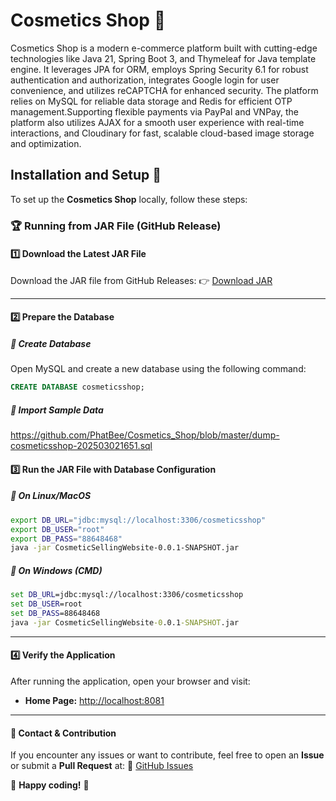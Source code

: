 # Cosmetics Shop 💄

Cosmetics Shop is a modern e-commerce platform built with cutting-edge technologies like Java 21, Spring Boot 3, and Thymeleaf for Java template engine. It leverages JPA for ORM, employs Spring Security 6.1 for robust authentication and authorization, integrates Google login for user convenience, and utilizes reCAPTCHA for enhanced security. The platform relies on MySQL for reliable data storage and Redis for efficient OTP management.Supporting flexible payments via PayPal and VNPay, the platform also utilizes AJAX for a smooth user experience with real-time interactions, and Cloudinary for fast, scalable cloud-based image storage and optimization.


## Installation and Setup 🚀

To set up the **Cosmetics Shop** locally, follow these steps:


### 🏆 Running from JAR File (GitHub Release)

#### 1️⃣ Download the Latest JAR File
Download the JAR file from GitHub Releases:
👉 [Download JAR](https://github.com/PhatBee/Cosmetics_Shop/releases/download/2024/CosmeticSellingWebsite-0.0.1-SNAPSHOT.jar)

---

#### 2️⃣ Prepare the Database

##### 🔹 **Create Database**
Open MySQL and create a new database using the following command:
```sql
CREATE DATABASE cosmeticsshop;
```

##### 🔹 **Import Sample Data**
https://github.com/PhatBee/Cosmetics_Shop/blob/master/dump-cosmeticsshop-202503021651.sql

#### 3️⃣ Run the JAR File with Database Configuration

##### 🔹 **On Linux/MacOS**
```bash
export DB_URL="jdbc:mysql://localhost:3306/cosmeticsshop"
export DB_USER="root"
export DB_PASS="88648468"
java -jar CosmeticSellingWebsite-0.0.1-SNAPSHOT.jar
```

##### 🔹 **On Windows (CMD)**
```cmd
set DB_URL=jdbc:mysql://localhost:3306/cosmeticsshop
set DB_USER=root
set DB_PASS=88648468
java -jar CosmeticSellingWebsite-0.0.1-SNAPSHOT.jar
```

---

#### 4️⃣ Verify the Application
After running the application, open your browser and visit:
- **Home Page:** [http://localhost:8081](http://localhost:8081)

---

#### 🎯 Contact & Contribution
If you encounter any issues or want to contribute, feel free to open an **Issue** or submit a **Pull Request** at:
🔗 [GitHub Issues](https://github.com/PhatBee/Cosmetics_Shop/issues)

🚀 **Happy coding!** 🎉



